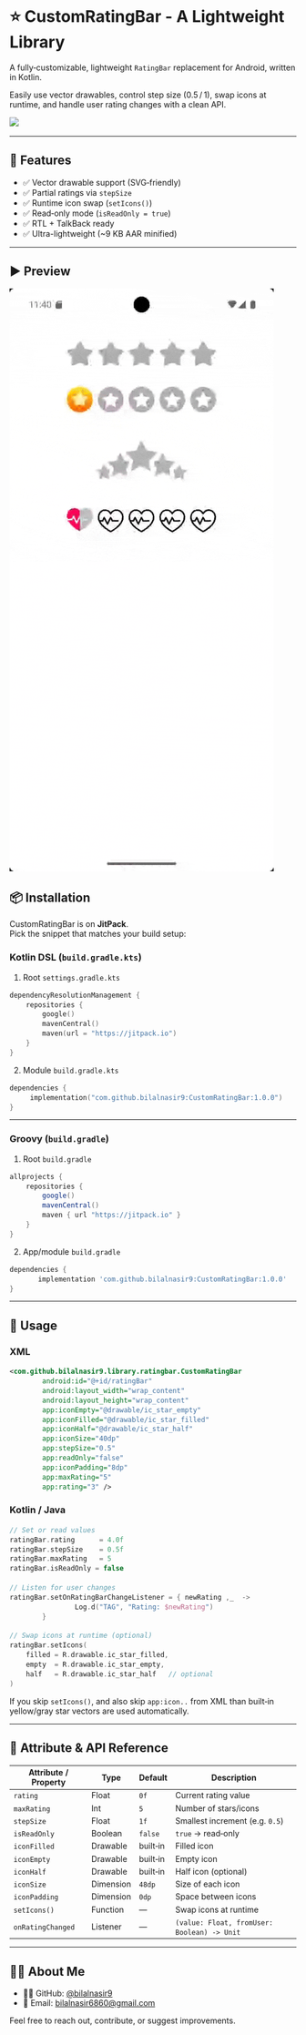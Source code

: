 # ⭐ CustomRatingBar - A Lightweight Library

A fully‑customizable, lightweight `RatingBar` replacement for Android, written in Kotlin.

Easily use vector drawables, control step size (0.5 / 1), swap icons at runtime, and handle user rating changes with a clean API.

[![](https://jitpack.io/v/bilalnasir9/CustomRatingBar.svg)](https://jitpack.io/#bilalnasir9/CustomRatingBar)

---

## 🚀 Features

- ✅ Vector drawable support (SVG‑friendly)
- ✅ Partial ratings via `stepSize`
- ✅ Runtime icon swap (`setIcons()`)
- ✅ Read‑only mode (`isReadOnly = true`)
- ✅ RTL + TalkBack ready
- ✅ Ultra-lightweight (~9 KB AAR minified)

---

## ▶️ Preview

![Preview](demo/preview.gif)

## 📦 Installation

CustomRatingBar is on **JitPack**.  
Pick the snippet that matches your build setup:

### Kotlin DSL (`build.gradle.kts`)

1. Root `settings.gradle.kts`

~~~kotlin
dependencyResolutionManagement {
    repositories {
        google()
        mavenCentral()
        maven(url = "https://jitpack.io")
    }
}
~~~

2. Module `build.gradle.kts`

~~~kotlin
dependencies {
	 implementation("com.github.bilalnasir9:CustomRatingBar:1.0.0")
}
~~~

---

### Groovy (`build.gradle`)

1. Root `build.gradle`

~~~groovy
allprojects {
    repositories {
        google()
        mavenCentral()
        maven { url "https://jitpack.io" }
    }
}
~~~

2. App/module `build.gradle`

~~~groovy
dependencies {
	   implementation 'com.github.bilalnasir9:CustomRatingBar:1.0.0'
}
~~~

---

## 🧩 Usage

### XML

~~~xml
<com.github.bilalnasir9.library.ratingbar.CustomRatingBar
        android:id="@+id/ratingBar"
        android:layout_width="wrap_content"
        android:layout_height="wrap_content"
        app:iconEmpty="@drawable/ic_star_empty"
        app:iconFilled="@drawable/ic_star_filled"
        app:iconHalf="@drawable/ic_star_half"
        app:iconSize="40dp"
        app:stepSize="0.5"
        app:readOnly="false"
        app:iconPadding="8dp"
        app:maxRating="5"
        app:rating="3" />
~~~

### Kotlin / Java

~~~kotlin
// Set or read values
ratingBar.rating      = 4.0f
ratingBar.stepSize    = 0.5f
ratingBar.maxRating   = 5
ratingBar.isReadOnly = false

// Listen for user changes
ratingBar.setOnRatingBarChangeListener = { newRating ,_  ->
                Log.d("TAG", "Rating: $newRating")
        }

// Swap icons at runtime (optional)
ratingBar.setIcons(
    filled = R.drawable.ic_star_filled,
    empty  = R.drawable.ic_star_empty,
    half   = R.drawable.ic_star_half   // optional
)
~~~

If you skip `setIcons()`, and also skip `app:icon..` from XML than built‑in yellow/gray star vectors are used automatically.

---

## 📘 Attribute & API Reference

| Attribute / Property | Type      | Default | Description                                 |
|----------------------|-----------|---------|---------------------------------------------|
| `rating`             | Float     | `0f`    | Current rating value                        |
| `maxRating`          | Int       | `5`     | Number of stars/icons                       |
| `stepSize`           | Float     | `1f`    | Smallest increment (e.g. `0.5`)             |
| `isReadOnly`        | Boolean   | `false` | `true` → read‑only                          |
| `iconFilled`         | Drawable  | built‑in| Filled icon                                 |
| `iconEmpty`          | Drawable  | built‑in| Empty icon                                  |
| `iconHalf`           | Drawable  | built‑in| Half icon (optional)                        |
| `iconSize`           | Dimension | `48dp`  | Size of each icon                           |
| `iconPadding`        | Dimension | `0dp`   | Space between icons                         |
| `setIcons()`         | Function  | —       | Swap icons at runtime                       |
| `onRatingChanged`    | Listener  | —       | `(value: Float, fromUser: Boolean) -> Unit` |

---

## 🙋‍♂️ About Me

- 🧑‍💻 GitHub: [@bilalnasir9](https://github.com/bilalnasir9)  
- 📧 Email: [bilalnasir6860@gmail.com](mailto:bilalnasir6860@gmail.com)

Feel free to reach out, contribute, or suggest improvements.


